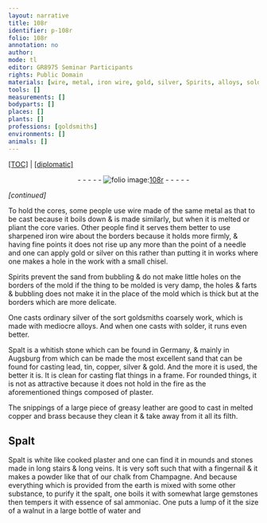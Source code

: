 ```yaml
---
layout: narrative
title: 108r
identifier: p-108r
folio: 108r
annotation: no
author:
mode: tl
editor: GR8975 Seminar Participants
rights: Public Domain
materials: [wire, metal, iron wire, gold, silver, Spirits, alloys, solder, Spalt, sand, lead, tin, copper, plaster, leather, brass, filth, chalk, earth, gemstones, essence of sal ammoniac, water]
tools: []
measurements: []
bodyparts: []
places: []
plants: []
professions: [goldsmiths]
environments: []
animals: []
---
```


<p><a href="{{ site.baseurl }}/translation/">[TOC]</a> | <a href="{{ site.baseurl }}/texts/p-108r_tc/" target="_blank">[diplomatic]</a></p><div class="folio" align="center">- - - - - <a href="http://gallica.bnf.fr/ark:/12148/btv1b10500001g/f221.image" target="_blank"><img src="https://cu-mkp.github.io/2017-workshop-edition/assets/photo-icon.png" alt="folio image: " style="display:inline-block; margin-bottom:-3px;"/>108r</a> - - - - - </div>  
 
*[continued]*
 
To hold the cores, some <span class="x">people</span> use <span class="m">wire</span> made of the same <span class="m">metal</span> as that to be cast because it boils down & is made similarly, but when it is melted or pliant the core varies. Other <span class="x">people</span> find it serves them better to use sharpened <span class="m">iron wire</span> about the borders because it holds more firmly, & having fine points it does not rise up any more than the point of a needle and one can apply <span class="m">gold</span> or <span class="m">silver</span> on this rather than putting it in works <span class="x">where</span> one makes a hole in the work with a small chisel.
 
<span class="m">Spirits</span> prevent the sand from bubbling & do not make little holes on the borders of the mold if the thing to be molded is very damp, the holes & farts & bubbling does not make it in the place of the mold which is thick but at the borders which are more delicate.
 
One casts ordinary <span class="m">silver</span> of the sort <span class="pro">goldsmiths</span> coarsely work, which is made with mediocre <span class="m">alloys</span>. And when one casts with <span class="m">solder</span>, it runs even better.
 
<span class="m">Spalt</span> is a whitish stone which can be found in Germany, & mainly in Augsburg from which can be made the most excellent <span class="m">sand</span> that can be found for <span class="x">casting</span> <span class="m">lead</span>, <span class="m">tin</span>, <span class="m">copper</span>, <span class="m">silver</span> & <span class="m">gold</span>. And the more it is used, the better it is. It is clean for casting flat things in a frame. For rounded things, it is not as attractive <span class="x">because it</span> does not hold in the fire as the aforementioned <span class="x">things</span> composed of <span class="m">plaster</span>.
 
The snippings of <span class="x">a</span> large <span class="x">piece of</span> greasy <span class="m">leather</span> are good to cast in melted <span class="m">copper</span> and <span class="m">brass</span> because they clean it & take away from it all its <span class="m">filth</span>. 
 
 
  

## <span class="m">Spalt</span>

 
<span class="m">Spalt</span> is white like cooked <span class="m">plaster</span> and one can find it in mounds and stones made in long stairs & long veins. It is very soft such that with a fingernail & it makes a powder like that of our <span class="m">chalk</span> from Champagne. And because everything which is provided from the <span class="m">earth</span> is mixed with some other substance, to purify it <span class="x">the spalt</span>, one boils it with somewhat large <span class="m">gemstones</span> then tempers it with <span class="m">essence of sal ammoniac</span>. One puts <span class="x">a lump of it</span> the size of a walnut in a large bottle of <span class="m">water</span> and
 
